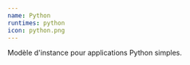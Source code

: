 ```yaml
---
name: Python
runtimes: python
icon: python.png
---
```


Modèle d'instance pour applications Python simples.